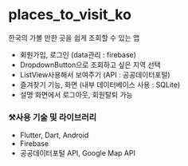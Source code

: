 # places_to_visit_ko
한국의 가볼 만한 곳을 쉽게 조회할 수 있는 앱

- 회원가입, 로그인 (data관리 : firebase)<br>
- DropdownButton으로 조회하고 싶은 지역 선택<br>
- ListView사용해서 보여주기 (API : 공공데이터포털)<br>
- 즐겨찾기 기능, 화면 (내부 데이터베이스 사용 : SQLite)<br>
- 설명 화면에서 로그아웃, 회원탈퇴 가능


### ⚒️사용 기술 및 라이브러리

- Flutter, Dart, Android
- Firebase
- 공공데이터포털 API, Google Map API

